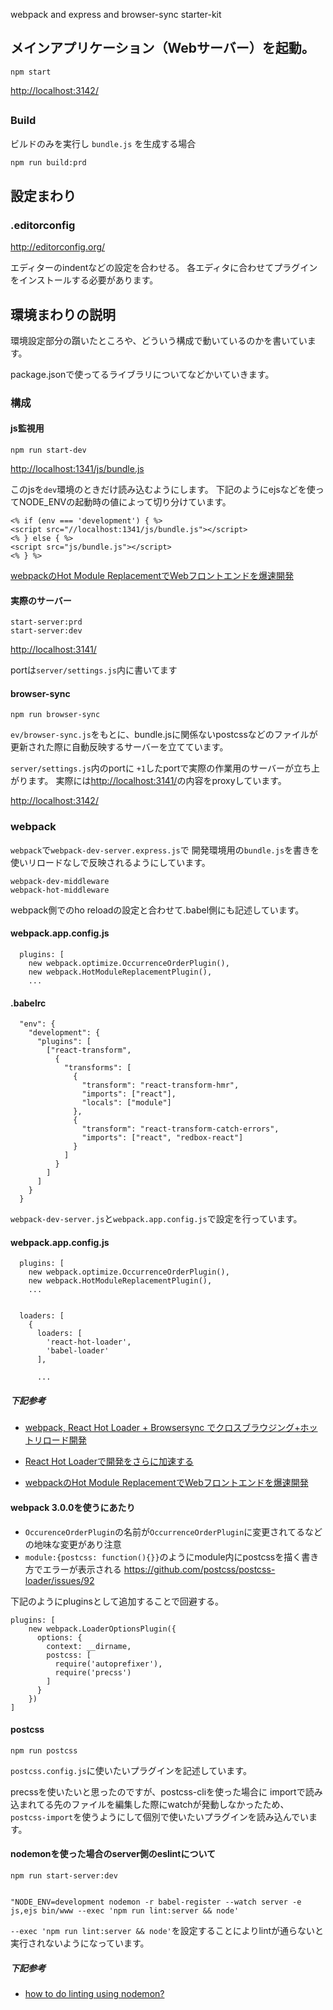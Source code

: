 webpack and express and browser-sync starter-kit


## メインアプリケーション（Webサーバー）を起動。  
  
```
npm start
```
[http://localhost:3142/](
http://localhost:3142/)

##

### Build

ビルドのみを実行し `bundle.js` を生成する場合

```bash
npm run build:prd
```


## 設定まわり

### .editorconfig
http://editorconfig.org/

エディターのindentなどの設定を合わせる。 
各エディタに合わせてプラグインをインストールする必要があります。


## 環境まわりの説明

環境設定部分の躓いたところや、どういう構成で動いているのかを書いています。

package.jsonで使ってるライブラリについてなどかいていきます。

### 構成

#### js監視用
```
npm run start-dev
```

[http://localhost:1341/js/bundle.js](
http://localhost:1341/js/bundle.js)

このjsを``dev``環境のときだけ読み込むようにします。
下記のようにejsなどを使ってNODE_ENVの起動時の値によって切り分けています。

```
<% if (env === 'development') { %>
<script src="//localhost:1341/js/bundle.js"></script>
<% } else { %>
<script src="js/bundle.js"></script>
<% } %>
```

[webpackのHot Module ReplacementでWebフロントエンドを爆速開発](http://qiita.com/sergeant-wizard/items/60b557fc1c763f0a1531)


#### 実際のサーバー
```
start-server:prd
start-server:dev
```
[http://localhost:3141/](
http://localhost:3141/)

portは``server/settings.js``内に書いてます



#### browser-sync
```
npm run browser-sync
```

``ev/browser-sync.js``をもとに、bundle.jsに関係ないpostcssなどのファイルが更新された際に自動反映するサーバーを立てています。

``server/settings.js``内のportに ``+1``したportで実際の作業用のサーバーが立ち上がります。
実際には[http://localhost:3141/](http://localhost:3141/)の内容をproxyしています。

[http://localhost:3142/](
http://localhost:3142/)



### webpack

``webpack``で``webpack-dev-server.express.js``で
開発環境用の``bundle.js``を書きを使いリロードなしで反映されるようにしています。

```
webpack-dev-middleware
webpack-hot-middleware
```

webpack側でのho reloadの設定と合わせて.babel側にも記述しています。

#### webpack.app.config.js

```
  plugins: [
    new webpack.optimize.OccurrenceOrderPlugin(),
    new webpack.HotModuleReplacementPlugin(),
    ...
```

#### .babelrc

```
  "env": {
    "development": {
      "plugins": [
        ["react-transform",
          {
            "transforms": [
              {
                "transform": "react-transform-hmr",
                "imports": ["react"],
                "locals": ["module"]
              },
              {
                "transform": "react-transform-catch-errors",
                "imports": ["react", "redbox-react"]
              }
            ]
          }
        ]
      ]
    }
  }
```


``webpack-dev-server.js``と``webpack.app.config.js``で設定を行っています。

#### webpack.app.config.js

```
  plugins: [
    new webpack.optimize.OccurrenceOrderPlugin(),
    new webpack.HotModuleReplacementPlugin(),
    ...
    
    
  loaders: [
    {
      loaders: [
        'react-hot-loader',
        'babel-loader'
      ],
      
      ...
```

##### 下記参考

* [webpack, React Hot Loader + Browsersync でクロスブラウジング+ホットリロード開発](http://uraway.hatenablog.com/entry/2016/03/25/034706)

* [React Hot Loaderで開発をさらに加速する](https://blog.isao.co.jp/react-hot-loader/)

* [webpackのHot Module ReplacementでWebフロントエンドを爆速開発](http://qiita.com/sergeant-wizard/items/60b557fc1c763f0a1531)

#### webpack 3.0.0を使うにあたり
* ``OccurenceOrderPlugin``の名前が``OccurrenceOrderPlugin``に変更されてるなどの地味な変更があり注意
* ``module:{postcss: function(){}}``のようにmodule内にpostcssを描く書き方でエラーが表示される
https://github.com/postcss/postcss-loader/issues/92

下記のようにpluginsとして追加することで回避する。

```
plugins: [
    new webpack.LoaderOptionsPlugin({
      options: {
        context: __dirname,
        postcss: [
          require('autoprefixer'),
          require('precss')
        ]
      }
    })
]
```


#### postcss

```
npm run postcss
```

``postcss.config.js``に使いたいプラグインを記述しています。


precssを使いたいと思ったのですが、postcss-cliを使った場合に
importで読み込まれてる先のファイルを編集した際にwatchが発動しなかったため、
``postcss-import``を使うようにして個別で使いたいプラグインを読み込んでいます。


#### nodemonを使った場合のserver側のeslintについて

```
npm run start-server:dev


"NODE_ENV=development nodemon -r babel-register --watch server -e js,ejs bin/www --exec 'npm run lint:server && node'
```

``--exec 'npm run lint:server && node'``を設定することによりlintが通らないと実行されないようになっています。



##### 下記参考

* [how to do linting using nodemon?](https://stackoverflow.com/questions/34588458/how-to-do-linting-using-nodemon)
